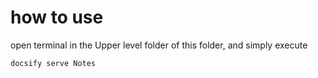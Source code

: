 # how to use 

open terminal in the Upper level folder of this folder, and simply execute

```sh
docsify serve Notes
```

